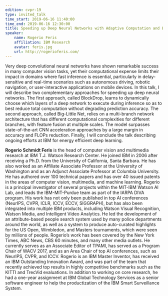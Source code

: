 ```yaml
---
edition: cvpr-19
type: invited_talk
time_start: 2019-06-16 11:40:00
time_end: 2019-06-16 12:30:00
title: Speeding up Deep Neural Networks with Adaptive Computation and Efficient Multi-Scale Architectures
speaker:
    name: Rogerio Feris 
    affiliation: IBM Research
    avatar: feris.jpg
    url: http://rogerioferis.com/
---
```

Very deep convolutional neural networks have shown remarkable success in many computer vision tasks, yet their computational expense limits their impact in domains where fast inference is essential, particularly in delay-sensitive and real-time scenarios such as autonomous driving, robotic navigation, or user-interactive applications on mobile devices. In this talk, I will describe two complementary approaches for speeding up deep neural networks. The first approach, called BlockDrop, learns to dynamically choose which layers of a deep network to execute during inference so as to best reduce total computation without degrading prediction accuracy. The second approach, called Big-Little Net, relies on a multi-branch network architecture that has different computational complexities for different branches, with feature fusion at multiple scales. The model surpasses state-of-the-art CNN acceleration approaches by a large margin in accuracy and FLOPs reduction. Finally, I will conclude the talk describing ongoing efforts at IBM for energy efficient deep learning.

**Rogerio Schmidt Feris** is the head of computer vision and multimedia research at IBM T.J. Watson Research Center. He joined IBM in 2006 after receiving a Ph.D. from the University of California, Santa Barbara. He has also worked as an Affiliate Associate Professor at the University of Washington and as an Adjunct Associate Professor at Columbia University. He has authored over 100 technical papers and has over 40 issued patents in the areas of computer vision, multimedia, and machine learning. Rogerio is a principal investigator of several projects within the MIT-IBM Watson AI Lab, and leads the IBM-MIT-Purdue team as part of the IARPA DIVA program. His work has not only been published in top AI conferences (NeurIPS, CVPR, ICLR, ICCV, ECCV, SIGGRAPH), but has also been integrated into multiple IBM products, including Watson Visual Recognition, Watson Media, and Intelligent Video Analytics. He led the development of an attribute-based people search system used by many police departments around the world, as well as a system to produce auto-curated highlights for the US Open, Wimbledon, and Masters tournaments, which were seen by millions of people. Rogerio’s work has been covered by the New York Times, ABC News, CBS 60 minutes, and many other media outlets. He currently serves as an Associate Editor of TPAMI, has served as a Program Chair of WACV 2017, and as an Area Chair of top AI conferences, such as NeurIPS, CVPR, and ICCV. Rogerio is an IBM Master Inventor, has received an IBM Outstanding Innovation Award, and was part of the team that recently achieved top results in highly competitive benchmarks such as the KITTI and TrecVid evaluations. In addition to working on core research, he had a one-year assignment at IBM Global Technology Services as a senior software engineer to help the productization of the IBM Smart Surveillance System.

